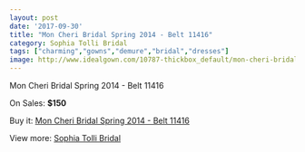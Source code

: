 ```yaml
---
layout: post
date: '2017-09-30'
title: "Mon Cheri Bridal Spring 2014 - Belt 11416"
category: Sophia Tolli Bridal
tags: ["charming","gowns","demure","bridal","dresses"]
image: http://www.idealgown.com/10787-thickbox_default/mon-cheri-bridal-spring-2014-belt-11416.jpg
---
```

Mon Cheri Bridal Spring 2014 - Belt 11416

On Sales: **$150**
<a href="https://www.idealgown.com/en/sophia-tolli-bridal/4425-mon-cheri-bridal-spring-2014-belt-11416.html"><amp-img layout="responsive" width="600" height="600" src="//www.idealgown.com/10787-thickbox_default/mon-cheri-bridal-spring-2014-belt-11416.jpg" alt="Mon Cheri Bridal Spring 2014 - Belt 11416 0" /></a>

Buy it: [Mon Cheri Bridal Spring 2014 - Belt 11416](https://www.idealgown.com/en/sophia-tolli-bridal/4425-mon-cheri-bridal-spring-2014-belt-11416.html "Mon Cheri Bridal Spring 2014 - Belt 11416")

View more: [Sophia Tolli Bridal](https://www.idealgown.com/en/52-sophia-tolli-bridal "Sophia Tolli Bridal")
